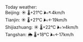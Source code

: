 Today weather:  
Beijing: ☀️   🌡️+21°C 🌬️↖4km/h  
Tianjin: ☀️   🌡️+21°C 🌬️←19km/h  
Shijiazhuang: ☀️   🌡️+22°C 🌬️↘4km/h  
Tangshan: 🌦   🌡️+18°C 🌬️←17km/h  
